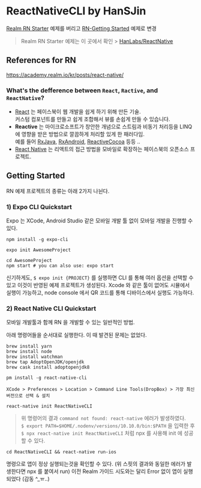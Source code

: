 # ReactNativeCLI by HanSJin

[Realm RN Starter](https://academy.realm.io/kr/posts/react-native/) 예제를 버리고 [RN-Getting Started](http://facebook.github.io/react-native/docs/getting-started) 예제로 변경

> Realm RN Starter 예제는 이 곳에서 확인 > [HanLabs/ReactNative](https://github.com/HanLabs/ReactNative)

## References for RN
https://academy.realm.io/kr/posts/react-native/

### What's the defference between `React`, `Ractive`, and `ReactNative`?

* [React](https://facebook.github.io/react/) 는 페이스북이 웹 개발을 쉽게 하기 위해 만든 기술. <br>
커스텀 컴포넌트를 만들고 쉽게 조합해서 뷰를 손쉽게 만들 수 있습니다.
* **Reactive** 는 마이크로소프트가 창안한 개념으로 스트림과 비동기 처리등을 LINQ에 영향을 받은 방법으로 깔끔하게 처리할 있게 한 패러다임. <br>
예를 들어 [RxJava](https://github.com/ReactiveX/RxJava), [RxAndroid](https://github.com/ReactiveX/RxAndroid), [ReactiveCocoa](https://github.com/ReactiveCocoa/ReactiveCocoa) 등등 ..
* [React Native](https://facebook.github.io/react-native/) 는 리액트의 접근 방법을 모바일로 확장하는 페이스북의 오픈소스 프로젝트.

## Getting Started

RN 예제 프로젝트의 종류는 아래 2가지 나뉜다.

### 1) Expo CLI Quickstart
Expo 는 XCode, Android Studio 같은 모바일 개발 툴 없이 모바일 개발을 진행할 수 있다.

```
npm install -g expo-cli
```
```
expo init AwesomeProject
```
```
cd AwesomeProject
npm start # you can also use: expo start
```

신기하게도, `$ expo init {PROJECT}` 를 실행하면 CLI 를 통해 여러 옵션을 선택할 수 있고 이것이 반영된 예제 프로젝트가 생성된다.
Xcode 와 같은 툴이 없어도 시뮬에서 실행이 가능하고, node console 에서 QR 코드를 통해 디바이스에서 실행도 가능하다.

### 2) React Native CLI Quickstart
모바일 개발툴과 함께 RN 을 개발할 수 있는 일반적인 방법.

아래 명령어들을 순서대로 실행한다. 이 때 발견된 문제는 없었다.

```
brew install yarn
brew install node
brew install watchman
brew tap AdoptOpenJDK/openjdk
brew cask install adoptopenjdk8
```
```
pm install -g react-native-cli
```
```
XCode > Preferences > Location > Command Line Tools(DropBox) > 가장 최신 버전으로 선택 & 설치
```
```
react-native init ReactNativeCLI
```
> 위 명령어의 결과 `command not found: react-native` 에러가 발생하였다. <br>
> `$ export PATH=$HOME/.nodenv/versions/10.10.0/bin:$PATH` 을 입력한 후
> `$ npx react-native init ReactNativeCLI` 처럼 npx 를 사용해 init 에 성공할 수 있다.

```
cd ReactNativeCLI && react-native run-ios
```
명령으로 앱이 정상 실행되는것을 확인할 수 있다. (위 스핏의 결과와 동일한 에러가 발생한다면 npx 를 붙여서 run)
이전 Realm 가이드 시도와는 달리 Error 없이 앱이 실행되었다 (감동 ^_ㅠ..)
